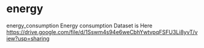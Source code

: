 # energy
energy_consumption
Energy consumption Dataset is Here https://drive.google.com/file/d/1Sswm4s94e6weCbhYwtvpqFSFU3Li8yvT/view?usp=sharing
